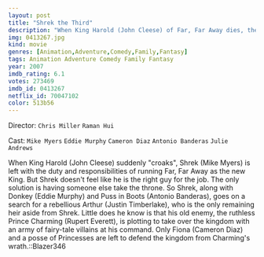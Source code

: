 ```yaml
---
layout: post
title: "Shrek the Third"
description: "When King Harold (John Cleese) of Far, Far Away dies, the clumsy Shrek (Mike Myers) becomes the immediate successor of the throne. However, Shrek decides to find the legitimate heir Artie (Justin Timberlake) in a distant kingdom with his friends Donkey (Eddie Murphy) and Puss in Boots (Antonio Banderas) to be able return to his beloved house in the swamp with the pregnant Fiona (Cameron Diaz). Meanwhile, the envious and ambitious Prince Charming (Rupert Everett) joins the villains of the fairytales plotting a coup d'éta.."
img: 0413267.jpg
kind: movie
genres: [Animation,Adventure,Comedy,Family,Fantasy]
tags: Animation Adventure Comedy Family Fantasy 
year: 2007
imdb_rating: 6.1
votes: 273469
imdb_id: 0413267
netflix_id: 70047102
color: 513b56
---
```

Director: `Chris Miller` `Raman Hui`  

Cast: `Mike Myers` `Eddie Murphy` `Cameron Diaz` `Antonio Banderas` `Julie Andrews` 

When King Harold (John Cleese) suddenly "croaks", Shrek (Mike Myers) is left with the duty and responsibilities of running Far, Far Away as the new King. But Shrek doesn't feel like he is the right guy for the job. The only solution is having someone else take the throne. So Shrek, along with Donkey (Eddie Murphy) and Puss in Boots (Antonio Banderas), goes on a search for a rebellious Arthur (Justin Timberlake), who is the only remaining heir aside from Shrek. Little does he know is that his old enemy, the ruthless Prince Charming (Rupert Everett), is plotting to take over the kingdom with an army of fairy-tale villains at his command. Only Fiona (Cameron Diaz) and a posse of Princesses are left to defend the kingdom from Charming's wrath.::Blazer346